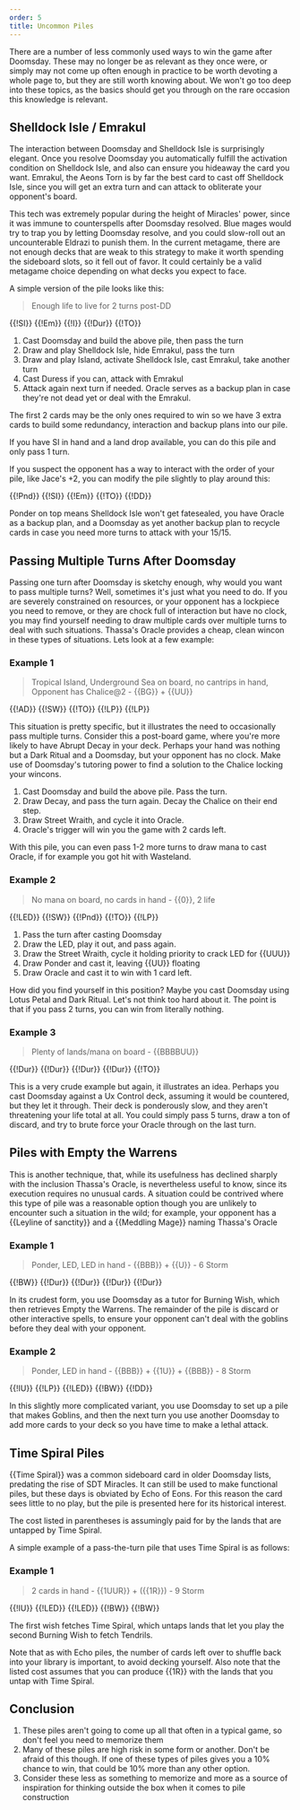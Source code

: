 ```yaml
---
order: 5
title: Uncommon Piles
---
```


There are a number of less commonly used ways to win the game after Doomsday.
These may no longer be as relevant as they once were, or simply may not come up
often enough in practice to be worth devoting a whole page to, but they are
still worth knowing about. We won't go too deep into these topics, as the basics
should get you through on the rare occasion this knowledge is relevant.

## Shelldock Isle / Emrakul

The interaction between Doomsday and Shelldock Isle is surprisingly elegant.
Once you resolve Doomsday you automatically fulfill the activation condition on
Shelldock Isle, and also can ensure you hideaway the card you want. Emrakul, the
Aeons Torn is by far the best card to cast off Shelldock Isle, since you will
get an extra turn and can attack to obliterate your opponent's board.

This tech was extremely popular during the height of Miracles' power, since it
was immune to counterspells after Doomsday resolved. Blue mages would try to
trap you by letting Doomsday resolve, and you could slow-roll out an
uncounterable Eldrazi to punish them. In the current metagame, there are not
enough decks that are weak to this strategy to make it worth spending the
sideboard slots, so it fell out of favor. It could certainly be a valid metagame
choice depending on what decks you expect to face.

A simple version of the pile looks like this:

> Enough life to live for 2 turns post-DD

<row variant="pile">{{!SI}} {{!Em}} {{!I}} {{!Dur}} {{!TO}}</row>

1. Cast Doomsday and build the above pile, then pass the turn
2. Draw and play Shelldock Isle, hide Emrakul, pass the turn
3. Draw and play Island, activate Shelldock Isle, cast Emrakul, take another
   turn
4. Cast Duress if you can, attack with Emrakul
5. Attack again next turn if needed. Oracle serves as a backup plan in case
   they're not dead yet or deal with the Emrakul.

The first 2 cards may be the only ones required to win so we have 3 extra cards
to build some redundancy, interaction and backup plans into our pile.

If you have SI in hand and a land drop available, you can do this pile and only
pass 1 turn.

If you suspect the opponent has a way to interact with the order of your pile,
like Jace's +2, you can modify the pile slightly to play around this:

<row variant="pile">{{!Pnd}} {{!SI}} {{!Em}} {{!TO}} {{!DD}}</row>

Ponder on top means Shelldock Isle won't get fatesealed, you have Oracle as a
backup plan, and a Doomsday as yet another backup plan to recycle cards in case
you need more turns to attack with your 15/15.

## Passing Multiple Turns After Doomsday

Passing one turn after Doomsday is sketchy enough, why would you want to pass
multiple turns? Well, sometimes it's just what you need to do. If you are
severely constrained on resources, or your opponent has a lockpiece you need to
remove, or they are chock full of interaction but have no clock, you may find
yourself needing to draw multiple cards over multiple turns to deal with such
situations. Thassa's Oracle provides a cheap, clean wincon in these types of
situations. Lets look at a few example:

### Example 1

> Tropical Island, Underground Sea on board, no cantrips in hand, Opponent has
> Chalice@2 - {{BG}} + {{UU}}

<row variant="pile">{{!AD}} {{!SW}} {{!TO}} {{!LP}} {{!LP}}</row>

This situation is pretty specific, but it illustrates the need to occasionally
pass multiple turns. Consider this a post-board game, where you're more likely
to have Abrupt Decay in your deck. Perhaps your hand was nothing but a Dark
Ritual and a Doomsday, but your opponent has no clock. Make use of Doomsday's
tutoring power to find a solution to the Chalice locking your wincons.

1. Cast Doomsday and build the above pile. Pass the turn.
2. Draw Decay, and pass the turn again. Decay the Chalice on their end step.
3. Draw Street Wraith, and cycle it into Oracle.
4. Oracle's trigger will win you the game with 2 cards left.

With this pile, you can even pass 1-2 more turns to draw mana to cast Oracle, if
for example you got hit with Wasteland.

### Example 2

> No mana on board, no cards in hand - {{0}}, 2 life

<row variant="pile">{{!LED}} {{!SW}} {{!Pnd}} {{!TO}} {{!LP}}</row>

1. Pass the turn after casting Doomsday
2. Draw the LED, play it out, and pass again.
3. Draw the Street Wraith, cycle it holding priority to crack LED for {{UUU}}
4. Draw Ponder and cast it, leaving {{UU}} floating
5. Draw Oracle and cast it to win with 1 card left.

How did you find yourself in this position? Maybe you cast Doomsday using Lotus
Petal and Dark Ritual. Let's not think too hard about it. The point is that if
you pass 2 turns, you can win from literally nothing.

### Example 3

> Plenty of lands/mana on board - {{BBBBUU}}

<row variant="pile">{{!Dur}} {{!Dur}} {{!Dur}} {{!Dur}} {{!TO}}</row>

This is a very crude example but again, it illustrates an idea. Perhaps you cast
Doomsday against a Ux Control deck, assuming it would be countered, but they let
it through. Their deck is ponderously slow, and they aren't threatening your
life total at all. You could simply pass 5 turns, draw a ton of discard, and try
to brute force your Oracle through on the last turn.

## Piles with Empty the Warrens

This is another technique, that, while its usefulness has declined sharply with
the inclusion Thassa's Oracle, is nevertheless useful to know, since its
execution requires no unusual cards. A situation could be contrived where this
type of pile was a reasonable option though you are unlikely to encounter such a
situation in the wild; for example, your opponent has a {{Leyline of sanctity}}
and a {{Meddling Mage}} naming Thassa's Oracle

### Example 1

> Ponder, LED, LED in hand - {{BBB}} + {{U}} - 6 Storm

<row variant="pile">{{!BW}} {{!Dur}} {{!Dur}} {{!Dur}} {{!Dur}}</row>

In its crudest form, you use Doomsday as a tutor for Burning Wish, which then
retrieves Empty the Warrens. The remainder of the pile is discard or other
interactive spells, to ensure your opponent can't deal with the goblins before
they deal with your opponent.

### Example 2

> Ponder, LED in hand - {{BBB}} + {{1U}} + {{BBB}} - 8 Storm

<row variant="pile">{{!IU}} {{!LP}} {{!LED}} {{!BW}} {{!DD}}</row>

In this slightly more complicated variant, you use Doomsday to set up a pile
that makes Goblins, and then the next turn you use another Doomsday to add more
cards to your deck so you have time to make a lethal attack.

## Time Spiral Piles

{{Time Spiral}} was a common sideboard card in older Doomsday lists, predating
the rise of SDT Miracles. It can still be used to make functional piles, but
these days is obviated by Echo of Eons. For this reason the card sees little to
no play, but the pile is presented here for its historical interest.

The cost listed in parentheses is assumingly paid for by the lands that are
untapped by Time Spiral.

A simple example of a pass-the-turn pile that uses Time Spiral is as follows:

### Example 1

> 2 cards in hand - {{1UUR}} + ({{1R}}) - 9 Storm

<row variant="pile">{{!IU}} {{!LED}} {{!LED}} {{!BW}} {{!BW}}</row>

The first wish fetches Time Spiral, which untaps lands that let you play the
second Burning Wish to fetch Tendrils.

Note that as with Echo piles, the number of cards left over to shuffle back into
your library is important, to avoid decking yourself. Also note that the listed
cost assumes that you can produce {{1R}} with the lands that you untap with Time
Spiral.

## Conclusion

1. These piles aren't going to come up all that often in a typical game, so
   don't feel you need to memorize them
2. Many of these piles are high risk in some form or another. Don't be afraid
   of this though. If one of these types of piles gives you a 10% chance to win,
   that could be 10% more than any other option.
3. Consider these less as something to memorize and more as a source of
   inspiration for thinking outside the box when it comes to pile construction
